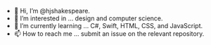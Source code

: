 - 👋 Hi, I’m @hjshakespeare.
- 👀 I’m interested in ... design and computer science.
- 🌱 I’m currently learning ... C#, Swift, HTML, CSS, and JavaScript.
- 📫 How to reach me ... submit an issue on the relevant repository.

<!---
hjshakespeare/hjshakespeare is a ✨ special ✨ repository because its `README.md` (this file) appears on your GitHub profile.
You can click the Preview link to take a look at your changes.
--->
